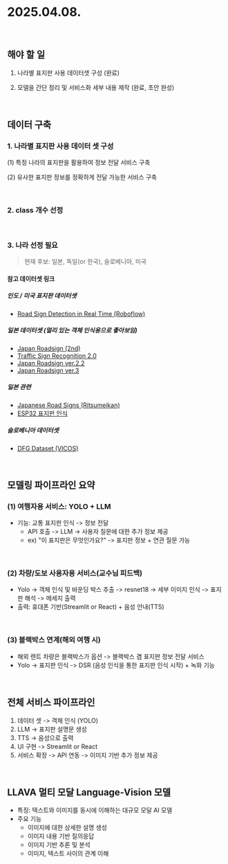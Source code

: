 # 2025.04.08.

&nbsp;

## 해야 할 일 

1. 나라별 표지판 사용 데이터셋 구성 (완료)

2. 모델을 간단 정리 및 서비스화 세부 내용 제작 (완료, 초안 완성)



&nbsp;

## 데이터 구축


### 1. 나라별 표지판 사용 데이터 셋 구성

(1) 특정 나라의 표지판을 활용하여 정보 전달 서비스 구축

(2) 유사한 표지판 정보를 정확하게 전달 가능한 서비스 구축

&nbsp;

### 2. class 개수 선정

&nbsp;

### 3. 나라 선정 필요
> 현재 후보: 일본, 독일(or 한국), 슬로베니아, 미국


#### 참고 데이터셋 링크


##### 인도 / 미국 표지판 데이터셋  
- [Road Sign Detection in Real Time (Roboflow)](https://universe.roboflow.com/sit-asmsw/road-sign-detection-in-real-time/dataset/5)


##### 일본 데이터셋 (멀리 있는 객체 인식용으로 좋아보임)  
- [Japan Roadsign (2nd)](https://universe.roboflow.com/test-u58bl/japan-roadsign-second-2/browse)  
- [Traffic Sign Recognition 2.0](https://universe.roboflow.com/aiproject-adcxm/traffic-sign-regconition-2.0/browse)  
- [Japan Roadsign ver.2.2](https://universe.roboflow.com/test-u58bl/japan-roadsign-ver.2.2)  
- [Japan Roadsign ver.3](https://universe.roboflow.com/test-u58bl/japan-roadsign-ver.3/browse)


##### 일본 관련  
- [Japanese Road Signs (Ritsumeikan)](https://universe.roboflow.com/ritsumeikan/japanese-road-signs)  
- [ESP32 표지판 인식](https://universe.roboflow.com/sign-tcbgl/esp32-i3moz/browse?queryText=class%3Afollow23)


##### 슬로베니아 데이터셋  
- [DFG Dataset (VICOS)](https://www.vicos.si/resources/dfg/)

&nbsp;

## 모델링 파이프라인 요약


### (1) 여행자용 서비스: YOLO + LLM

- 기능: 교통 표지판 인식 -> 정보 전달
  - API 호출 -> LLM -> 사용자 질문에 대한 추가 정보 제공
  - ex) "이 표지판은 무엇인가요?" -> 표지판 정보 + 연관 질문 가능

&nbsp;
    
### (2) 차량/도보 사용자용 서비스(교수님 피드백)

- Yolo -> 객체 인식 및 바운딩 박스 추출 -> resnet18 -> 세부 이미지 인식 -> 표지판 해석 -> 메세지 출력
- 출력: 휴대폰 기반(Streamlit or React) + 음성 안내(TTS)

&nbsp;

### (3) 블랙박스 연계(해외 여행 시)
- 해외 렌트 차량은 블랙박스가 옵션 -> 블랙박스 겸 표지판 정보 전달 서비스
- Yolo -> 표지판 인식 -> DSR (음성 인식을 통한 표지판 인식 시작) + 녹화 기능 


&nbsp;

## 전체 서비스 파이프라인
 
1. 데이터 셋  -> 객체 인식 (YOLO) 
2. LLM -> 표지판 설명문 생성
3. TTS -> 음성으로 출력
4. UI 구현 -> Streamlit or React
5. 서비스 확장 -> API 연동 -> 이미지 기반 추가 정보 제공


&nbsp;
    
## LLAVA 멀티 모달 Language-Vision 모델 
- 특징: 텍스트와 이미지를 동시에 이해하는 대규모 모달 AI 모델
- 주요 기능
  - 이미지에 대한 상세한 설명 생성
  - 이미지 내용 기반 질의응답
  - 이미지 기반 추론 및 분석
  - 이미지, 텍스트 사이의 관계 이해






 

